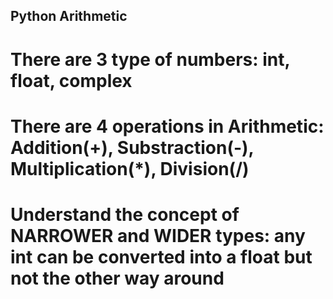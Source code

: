 Python Arithmetic
-----------------
# There are 3 type of numbers:  int, float, complex
# There are 4 operations in Arithmetic:  Addition(+), Substraction(-), Multiplication(*), Division(/)
# Understand the concept of NARROWER and WIDER types: any int can be converted into a float but not the other way around 
